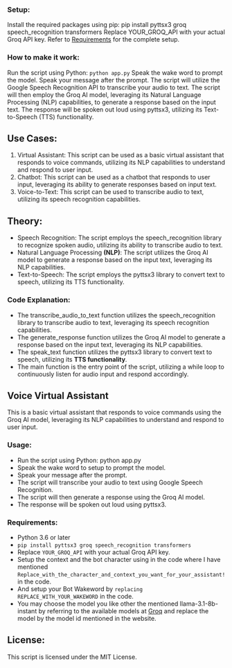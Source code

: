 ### Setup:
Install the required packages using pip:
pip install pyttsx3 groq speech_recognition transformers
Replace YOUR_GROQ_API with your actual Groq API key.
Refer to [Requirements](https://github.com/sidharthsajith/GROQ-Voice-AI-assistant/tree/main#requirements) for the complete setup.
### How to make it work:
Run the script using Python: `python app.py`
Speak the wake word to prompt the model.
Speak your message after the prompt.
The script will utilize the Google Speech Recognition API to transcribe your audio to text.
The script will then employ the Groq AI model, leveraging its Natural Language Processing (NLP) capabilities, to generate a response based on the input text.
The response will be spoken out loud using pyttsx3, utilizing its Text-to-Speech (TTS) functionality.
## Use Cases:
1) Virtual Assistant: This script can be used as a basic virtual assistant that responds to voice commands, utilizing its NLP capabilities to understand and respond to user input.
2) Chatbot: This script can be used as a chatbot that responds to user input, leveraging its ability to generate responses based on input text.
3) Voice-to-Text: This script can be used to transcribe audio to text, utilizing its speech recognition capabilities.
## Theory:
* Speech Recognition: The script employs the speech_recognition library to recognize spoken audio, utilizing its ability to transcribe audio to text.
* Natural Language Processing **(NLP)**: The script utilizes the Groq AI model to generate a response based on the input text, leveraging its NLP capabilities.
* Text-to-Speech: The script employs the pyttsx3 library to convert text to speech, utilizing its TTS functionality.
### Code Explanation:
* The transcribe_audio_to_text function utilizes the speech_recognition library to transcribe audio to text, leveraging its speech recognition capabilities.
* The generate_response function utilizes the Groq AI model to generate a response based on the input text, leveraging its NLP capabilities.
* The speak_text function utilizes the pyttsx3 library to convert text to speech, utilizing its **TTS functionality**.
* The main function is the entry point of the script, utilizing a while loop to continuously listen for audio input and respond accordingly.
## Voice Virtual Assistant
This is a basic virtual assistant that responds to voice commands using the Groq AI model, leveraging its NLP capabilities to understand and respond to user input.

### Usage:

- Run the script using Python: python app.py
- Speak the wake word to setup to prompt the model.
- Speak your message after the prompt.
- The script will transcribe your audio to text using Google Speech Recognition.
- The script will then generate a response using the Groq AI model.
- The response will be spoken out loud using pyttsx3.
### Requirements:
- Python 3.6 or later
- `pip install pyttsx3 groq speech_recognition transformers`
- Replace `YOUR_GROQ_API` with your actual Groq API key.
- Setup the context and the bot character using in the code where I have mentioned `Replace_with_the_character_and_context_you_want_for_your_assistant!` in the code.
- And setup your Bot Wakeword by `replacing REPLACE_WITH_YOUR_WAKEWORD` in the code.
- You may choose the model you like other the mentioned llama-3.1-8b-instant by referring to the available models at [Groq](https://console.groq.com/docs/models) and replace the model by the model id mentioned in the website.
## License:

This script is licensed under the MIT License.
